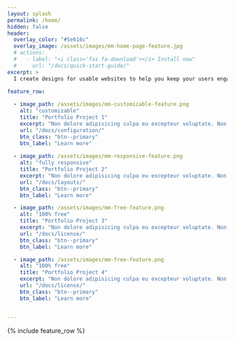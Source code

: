```yaml
---
layout: splash
permalink: /home/
hidden: false
header:
  overlay_color: "#5e616c"
  overlay_image: /assets/images/mm-home-page-feature.jpg
  # actions:
  #   - label: "<i class='fas fa-download'></i> Install now"
  #     url: "/docs/quick-start-guide/"
excerpt: >
  I create designs for usable websites to help you keep your users engaged.<br />
  
feature_row:

  - image_path: /assets/images/mm-customizable-feature.png
    alt: "customizable"
    title: "Portfolio Project 1"
    excerpt: "Non dolore adipisicing culpa eu excepteur voluptate. Non dolore adipisicing culpa eu excepteur voluptate."
    url: "/docs/configuration/"
    btn_class: "btn--primary"
    btn_label: "Learn more"
    
  - image_path: /assets/images/mm-responsive-feature.png
    alt: "fully responsive"
    title: "Portfolio Project 2"
    excerpt: "Non dolore adipisicing culpa eu excepteur voluptate. Non dolore adipisicing culpa eu excepteur voluptate."
    url: "/docs/layouts/"
    btn_class: "btn--primary"
    btn_label: "Learn more"

  - image_path: /assets/images/mm-free-feature.png
    alt: "100% free"
    title: "Portfolio Project 3"
    excerpt: "Non dolore adipisicing culpa eu excepteur voluptate. Non dolore adipisicing culpa eu excepteur voluptate."
    url: "/docs/license/"
    btn_class: "btn--primary"
    btn_label: "Learn more"      

  - image_path: /assets/images/mm-free-feature.png
    alt: "100% free"
    title: "Portfolio Project 4"
    excerpt: "Non dolore adipisicing culpa eu excepteur voluptate. Non dolore adipisicing culpa eu excepteur voluptate."
    url: "/docs/license/"
    btn_class: "btn--primary"
    btn_label: "Learn more"  


---
```


{% include feature_row %}
